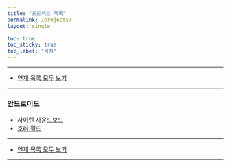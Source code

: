 ```yaml
---
title: "프로젝트 목록"
permalink: /projects/
layout: single

toc: true
toc_sticky: true
toc_label: "목차"
---
```


- - -

 - [연재 목록 모두 보기](/series)

- - -

### 안드로이드
 - [사이렌 사운드보드](/project/siren-soundboard)
 - [호러 월드](/project/horror-world)

- - -

 - [연재 목록 모두 보기](/series)

- - -